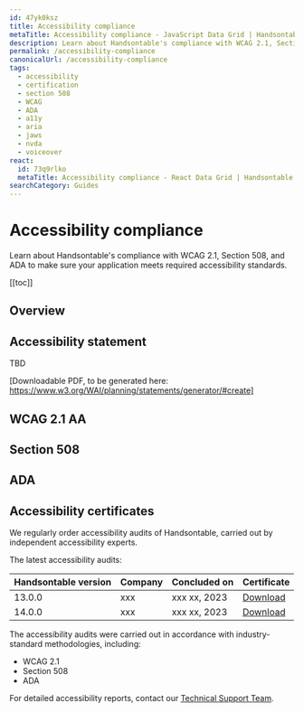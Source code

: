 ```yaml
---
id: 47yk0ksz
title: Accessibility compliance
metaTitle: Accessibility compliance - JavaScript Data Grid | Handsontable
description: Learn about Handsontable's compliance with WCAG 2.1, Section 508, and ADA to make sure your application meets required accessibility standards.
permalink: /accessibility-compliance
canonicalUrl: /accessibility-compliance
tags:
  - accessibility
  - certification
  - section 508
  - WCAG
  - ADA
  - a11y
  - aria
  - jaws
  - nvda
  - voiceover
react:
  id: 73q9rlko
  metaTitle: Accessibility compliance - React Data Grid | Handsontable
searchCategory: Guides
---
```


# Accessibility compliance

Learn about Handsontable's compliance with WCAG 2.1, Section 508, and ADA to make sure your application meets required accessibility standards.

[[toc]]

## Overview



## Accessibility statement

TBD

[Downloadable PDF, to be generated here: https://www.w3.org/WAI/planning/statements/generator/#create]

## WCAG 2.1 AA

## Section 508

## ADA

## Accessibility certificates

We regularly order accessibility audits of Handsontable, carried out by independent accessibility experts.

The latest accessibility audits:

| Handsontable version | Company | Concluded on | Certificate                                         |
| -------------------- | ------- | ------------ | --------------------------------------------------- |
| 13.0.0               | xxx     | xxx xx, 2023 | [Download]({{$basePath}}/securitum-certificate.pdf) |
| 14.0.0               | xxx     | xxx xx, 2023 | [Download]({{$basePath}}/securitum-certificate.pdf) |

The accessibility audits were carried out in accordance with industry-standard methodologies, including:

- WCAG 2.1
- Section 508
- ADA

For detailed accessibility reports, contact our [Technical Support Team](https://handsontable.com/contact?category=technical_support).